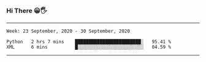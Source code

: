 ### Hi There 😀🖐
---
<!--START_SECTION:waka-->
```text
Week: 23 September, 2020 - 30 September, 2020

Python   2 hrs 7 mins    ████████████████████████░   95.41 % 
XML      6 mins          █░░░░░░░░░░░░░░░░░░░░░░░░   04.59 % 
```
<!--END_SECTION:waka-->

---
